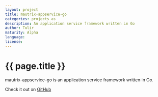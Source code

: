 ```yaml
---
layout: project
title: mautrix-appservice-go
categories: projects as
description: An application service framework written in Go
author: Tulir
maturity: Alpha
language: 
license: 
---
```


# {{ page.title }}
mautrix-appservice-go is an application service framework written in Go.

Check it out on [GitHub](https://github.com/tulir/mautrix-appservice-go)
